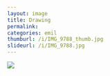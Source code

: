 ```yaml
---
layout: image
title: Drawing
permalink: 
categories: emil
thumburl: /i/IMG_9788_thumb.jpg
slideurl: /i/IMG_9788.jpg 
---
```

![]({{site.url}}/i/IMG_9788.jpg)

